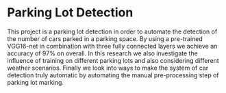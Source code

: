 # Parking Lot Detection


This project is a parking lot detection in order to automate the detection of the number of cars parked in a parking space. 
By using a pre-trained VGG16-net in combination with three fully connected layers we achieve an accuracy of 97% on overall.
In this research we also investigate the influence of training on different parking lots and also considering different weather scenarios. 
Finally we look into ways to make the system of car detection truly automatic by automating the manual pre-processing step of parking lot marking.
